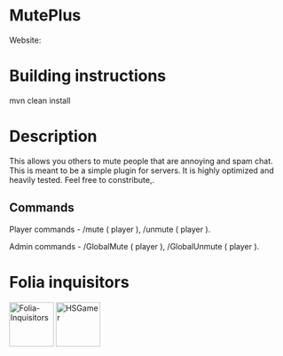 # MutePlus
Website: 

# Building instructions

mvn clean install
 
# Description

This allows you others to mute people that are annoying and spam chat. This is meant to be a simple plugin for servers. It is highly optimized and heavily tested. Feel free to constribute,.

## Commands

Player commands - /mute ( player ), /unmute ( player ).

Admin commands - /GlobalMute ( player ), /GlobalUnmute ( player ).

# Folia inquisitors

[<img src="https://github.com/Folia-Inquisitors.png" width=80 alt="Folia-Inquisitors">](https://github.com/orgs/Folia-Inquisitors/repositories)
[<img src="https://github.com/HSGamer.png" width=80 alt="HSGamer">](https://github.com/HSGamer)
